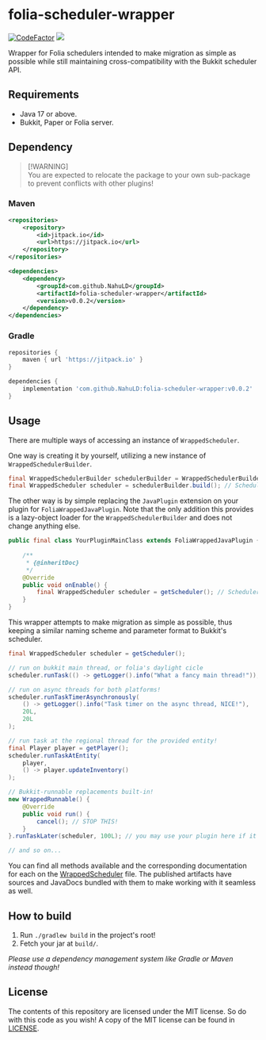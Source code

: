 # folia-scheduler-wrapper
[![CodeFactor](https://www.codefactor.io/repository/github/nahuld/folia-scheduler-wrapper/badge)](https://www.codefactor.io/repository/github/nahuld/folia-scheduler-wrapper)
[![](https://jitpack.io/v/NahuLD/folia-scheduler-wrapper.svg)](https://jitpack.io/#NahuLD/folia-scheduler-wrapper)

Wrapper for Folia schedulers intended to make migration as simple as possible while still maintaining cross-compatibility with the Bukkit scheduler API.

## Requirements
- Java 17 or above.
- Bukkit, Paper or Folia server.

## Dependency

> [!WARNING]\
> You are expected to relocate the package to your own sub-package to prevent conflicts with other plugins!

### Maven
```xml
<repositories>
    <repository>
        <id>jitpack.io</id>
        <url>https://jitpack.io</url>
    </repository>
</repositories>

<dependencies>
    <dependency>
        <groupId>com.github.NahuLD</groupId>
        <artifactId>folia-scheduler-wrapper</artifactId>
        <version>v0.0.2</version>
    </dependency>
</dependencies>
```

### Gradle
```groovy
repositories {
    maven { url 'https://jitpack.io' }
}

dependencies {
    implementation 'com.github.NahuLD:folia-scheduler-wrapper:v0.0.2'
}
```


## Usage
There are multiple ways of accessing an instance of `WrappedScheduler`.

One way is creating it by yourself, utilizing a new instance of `WrappedSchedulerBuilder`.
```java
final WrappedSchedulerBuilder schedulerBuilder = WrappedSchedulerBuilder.builder().plugin(getPlugin());
final WrappedScheduler scheduler = schedulerBuilder.build(); // Scheduler ready to use, yay!
```

The other way is by simple replacing the `JavaPlugin` extension on your plugin for `FoliaWrappedJavaPlugin`. Note that the only addition this provides is a lazy-object loader for the `WrappedSchedulerBuilder` and does not change anything else.

```java
public final class YourPluginMainClass extends FoliaWrappedJavaPlugin {
    
    /**
     * {@inheritDoc}
     */
    @Override
    public void onEnable() {
        final WrappedScheduler scheduler = getScheduler(); // Scheduler ready, WOW!
    }
}
```

This wrapper attempts to make migration as simple as possible, thus keeping a similar naming scheme and parameter format to Bukkit's scheduler.

```java
final WrappedScheduler scheduler = getScheduler();

// run on bukkit main thread, or folia's daylight cicle
scheduler.runTask(() -> getLogger().info("What a fancy main thread!"));

// run on async threads for both platforms!
scheduler.runTaskTimerAsynchronously(
    () -> getLogger().info("Task timer on the async thread, NICE!"),
    20L, 
    20L
);

// run task at the regional thread for the provided entity!
final Player player = getPlayer();
scheduler.runTaskAtEntity(
    player,
    () -> player.updateInventory()
);

// Bukkit-runnable replacements built-in!
new WrappedRunnable() {
    @Override
    public void run() {
        cancel(); // STOP THIS!
    }
}.runTaskLater(scheduler, 100L); // you may use your plugin here if it extends WrappedJavaPlugin!

// and so on...
```

You can find all methods available and the corresponding documentation for each on the [WrappedScheduler](platform/common/src/main/java/me/nahu/scheduler/wrapper/WrappedScheduler.java) file. The published artifacts have sources and JavaDocs bundled with them to make working with it seamless as well.

## How to build

1. Run `./gradlew build` in the project's root!
2. Fetch your jar at `build/`.

_Please use a dependency management system like Gradle or Maven instead though!_

## License

The contents of this repository are licensed under the MIT license.
So do with this code as you wish! 
A copy of the MIT license can be found in [LICENSE](LICENSE).
